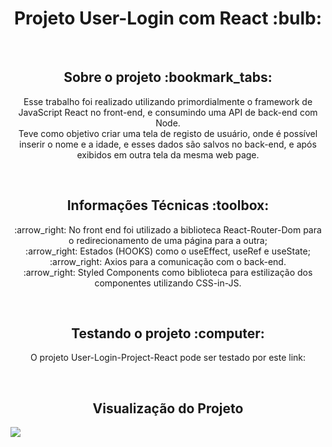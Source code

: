<h1 align="center">Projeto User-Login com React :bulb:</h1>
<br>
<h2 align="center">Sobre o projeto :bookmark_tabs:</h2>
<p align="center">Esse trabalho foi realizado utilizando primordialmente o framework de JavaScript React no front-end, e consumindo uma API de back-end com Node. <br> 
Teve como objetivo criar uma tela de registo de usuário, onde é possível inserir o nome e a idade, e esses dados são salvos no back-end, e após exibidos em outra tela da mesma web page. 
</p>
<br>

<h2 align="center" :tools:>Informações Técnicas 	:toolbox:</h2> 
<p align="center"> :arrow_right: No front end foi utilizado a biblioteca React-Router-Dom para o redirecionamento de uma página para a outra; <br>
:arrow_right: Estados (HOOKS) como o useEffect, useRef e useState;<br>
:arrow_right: Axios para a comunicação com o back-end. <br>
:arrow_right: Styled Components como biblioteca para estilização dos componentes utilizando CSS-in-JS.</p>
<br>

<h2 align="center">Testando o projeto :computer:</h2>
<p align="center"> O projeto User-Login-Project-React pode ser testado por este link: 
</p>

<br>
<h2 align="center">Visualização do Projeto</h2> 
<p> 
<img src="https://i.postimg.cc/sX94nFz6/imagem-projeto-login-user.png">
</p>

